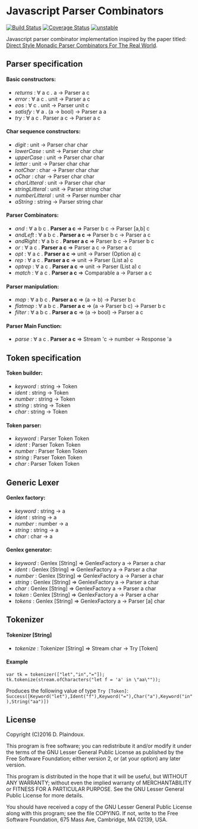 # Javascript Parser Combinators

[![Build Status](https://travis-ci.org/d-plaindoux/parsec.svg)](https://travis-ci.org/d-plaindoux/parsec) 
[![Coverage Status](https://coveralls.io/repos/d-plaindoux/parsec/badge.png?branch=master)](https://coveralls.io/r/d-plaindoux/parsec?branch=master) 
[![unstable](http://badges.github.io/stability-badges/dist/stable.svg)](http://github.com/badges/stability-badges)

Javascript parser combinator implementation inspired by the paper titled:
[Direct Style Monadic Parser Combinators For The Real World](http://research.microsoft.com/en-us/um/people/daan/download/papers/parsec-paper.pdf).

## Parser specification

#### Basic constructors:
- *returns* : &forall; a c . a &rarr; Parser a c
- *error* : &forall; a c . unit &rarr; Parser a c
- *eos* : &forall; c . unit &rarr; Parser unit c
- *satisfy* : &forall; a . (a &rarr; bool) &rarr; Parser a a
- *try* : &forall; a c . Parser a c &rarr; Parser a c

#### Char sequence constructors:
- *digit* : unit &rarr; Parser char char
- *lowerCase* : unit &rarr; Parser char char
- *upperCase* : unit &rarr; Parser char char
- *letter* : unit &rarr; Parser char char
- *notChar* : char &rarr; Parser char char
- *aChar* : char &rarr; Parser char char
- *charLitteral* : unit &rarr; Parser char char
- *stringLitteral* : unit &rarr; Parser string char
- *numberLitteral* : unit &rarr; Parser number char
- *aString* : string &rarr; Parser string char

#### Parser Combinators:
- *and* : &forall; a b c . **Parser a c** &rArr; Parser b c &rarr; Parser [a,b] c
- *andLeft* : &forall; a b c . **Parser a c** &rArr; Parser b c &rarr; Parser a c
- *andRight* : &forall; a b c . **Parser a c** &rArr; Parser b c &rarr; Parser b c
- *or* : &forall; a c . **Parser a c** &rArr; Parser a c &rarr; Parser a c
- *opt* : &forall; a c . **Parser a c** &rArr; unit &rarr; Parser (Option a) c
- *rep* : &forall; a c . **Parser a c** &rArr; unit &rarr; Parser (List a) c
- *optrep* : &forall; a c . **Parser a c** &rArr; unit &rarr; Parser (List a) c
- *match* : &forall; a c . **Parser a c** &rArr; Comparable a &rarr; Parser a c

#### Parser manipulation:
- *map* : &forall; a b c . **Parser a c** &rArr; (a &rarr; b) &rarr; Parser b c
- *flatmap* : &forall; a b c . **Parser a c** &rArr; (a &rarr; Parser b c) &rarr; Parser b c
- *filter* : &forall; a b c . **Parser a c** &rArr; (a &rarr; bool) &rarr; Parser a c

#### Parser Main Function:
- *parse* : &forall; a c . **Parser a c** &rArr; Stream 'c &rarr; number &rarr; Response 'a

## Token specification

#### Token builder:
- *keyword* : string &rarr; Token 
- *ident* : string &rarr; Token 
- *number* : string &rarr; Token 
- *string* : string &rarr; Token 
- *char* : string &rarr; Token 

#### Token parser:
- *keyword* : Parser Token Token
- *ident* : Parser Token Token
- *number* : Parser Token Token 
- *string* : Parser Token Token 
- *char* : Parser Token Token

## Generic Lexer

#### Genlex factory:
- *keyword* : string &rarr; a
- *ident* : string &rarr; a
- *number* : number &rarr; a
- *string* : string &rarr; a
- *char* : char &rarr; a

#### Genlex generator:
- *keyword* : Genlex [String] &rArr; GenlexFactory a &rarr; Parser a char
- *ident* : Genlex [String] &rArr; GenlexFactory a &rarr; Parser a char
- *number* : Genlex [String] &rArr; GenlexFactory a &rarr; Parser a char
- *string* : Genlex [String] &rArr; GenlexFactory a &rarr; Parser a char
- *char* : Genlex [String] &rArr; GenlexFactory a &rarr; Parser a char
- *token* : Genlex [String] &rArr; GenlexFactory a &rarr; Parser a char
- *tokens* : Genlex [String] &rArr; GenlexFactory a &rarr; Parser [a] char

## Tokenizer

#### Tokenizer [String]
- *tokenize* : Tokenizer [String] &rArr; Stream char &rarr; Try [Token]

#### Example

````
var tk = tokenizer(["let","in","="]);
tk.tokenize(stream.ofCharacters("let f = 'a' in \"aa\""));
````
Produces the following value of type `Try [Token]`: `Success([Keyword("let"),Ident("f"),Keyword("="),Char("a"),Keyword("in"),String("aa")])`

## License

Copyright (C)2016 D. Plaindoux.

This program is  free software; you can redistribute  it and/or modify
it  under the  terms  of  the GNU  Lesser  General  Public License  as
published by  the Free Software  Foundation; either version 2,  or (at
your option) any later version.

This program  is distributed in the  hope that it will  be useful, but
WITHOUT   ANY  WARRANTY;   without  even   the  implied   warranty  of
MERCHANTABILITY  or FITNESS  FOR  A PARTICULAR  PURPOSE.  See the  GNU
Lesser General Public License for more details.

You  should have  received a  copy of  the GNU  Lesser General  Public
License along with  this program; see the file COPYING.  If not, write
to the  Free Software Foundation,  675 Mass Ave, Cambridge,  MA 02139,
USA.





